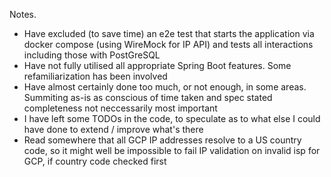 Notes.

- Have excluded (to save time) an e2e test that starts the application via docker compose (using WireMock for IP API) and tests all interactions including those with PostGreSQL 
- Have not fully utilised all appropriate Spring Boot features. Some refamiliarization has been involved
- Have almost certainly done too much, or not enough, in some areas. Summiting as-is as conscious of time taken and spec stated completeness not neccessarily most important
- I have left some TODOs in the code, to speculate as to what else I could have done to extend / improve what's there
- Read somewhere that all GCP IP addresses resolve to a US country code, so it might well be impossible to fail IP validation on invalid isp for GCP, if country code checked first
